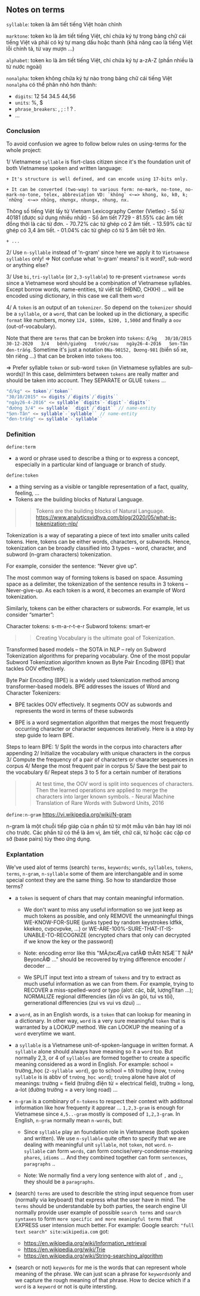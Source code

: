 ## Notes on terms

`syllable`: token là âm tiết tiếng Việt hoàn chỉnh

`marktone`: token ko là âm tiết tiếng Việt, chỉ chứa ký tự trong bảng chữ cái tiếng Việt và phải có ký tự mang dấu hoặc thanh (khả năng cao là tiếng Việt lỗi chính tả, từ vay mượn ...)

`alphabet`: token ko là âm tiết tiếng Việt, chỉ chứa ký tự a-zA-Z (phần nhiều là từ nước ngoài)

`nonalpha`: token không chứa ký tự nào trong bảng chữ cái tiếng Việt
`nonalpha` có thể phân nhỏ hơn thành: 
* `digits`: 12  54  34.5  44,56
* `units`: %, $
* `phrase_breakers`: , ; : ! ? .
* ...

### Conclusion

To avoid confusion we agree to follow below rules on using-terms for the whole project:

1/ Vietnamese `syllable` is fisrt-class citizen since it's the foundation unit of both Vietnamese spoken and written language: 

    + It's structure is well defined, and can encode using 17-bits only.

    + It can be converted (two-way) to various form: no-mark, no-tone, no-mark-no-tone, telex, abbreviation VD: `không` <~=> khong, ko, k0, k; `những` <~=> nhũng, nhưngx, nhungx, nhung, nx.

Thông số tiếng Việt lấy từ Vietnam Lexicography Center (Vietlex)
    - Số từ 40181 (được sử dụng nhiều nhất)
    - Số âm tiết 7729
    - 81.55% các âm tiết đồng thời là các từ đơn.
    - 70.72% các từ ghép có 2 âm tiết.
    - 13.59% các từ ghép có 3,4 âm tiết.
    - 01.04% các từ ghép có từ 5 âm tiết trở lên.


    + ...

2/ Use `n-syllable` instead of 'n-gram' since here we apply it to `Vietnamese syllables` only! => Not confuse what 'n-gram' means? is it word?, sub-word or anything else?

3/ Use `bi,tri-syllable` (or `2,3-syllable`) to re-present `vietnamese words` since a Vietnamese word should be a combination of Vietnamese syllables. Except borrow words, name-entities, từ viết tắt (HĐND, CHXH) ... will be encoded using dictionary, in this case we call them `word`

4/ A `token` is an output of an `tokenizer`. So depend on the `tokenizer`  should be a `syllable`, or a `word`, that can be looked up in the dictionary, a specific `format` like numbers, money `124, $100m, $200, 1,500đ` and finally a `oov` (out-of-vocabulary).

Note that there are `terms` that can be broken into `tokens`: `đ/kg   30/10/2015   30-12-2020   3/4   bệnh/giường   trước/sau   ngày26-4-2016   Sơn-Tân   đen-trắng`. Sometime it's just a notation `ĐNa-90152, Dương-981` (biển số xe, tên riêng ...) that can be broken into `tokens` too.

=> Prefer syllable `token` or sub-word `token` (in Vietnamese syllables are sub-words)! 
In this case, delimimters between `tokens` are really matter and should be taken into account. They SEPARATE or GLUE `tokens` ...

```js
"đ/kg" <= token`/`token``
"30/10/2015" <= digits`/`digits`/`digits``
"ngày26-4-2016" <= syllable``digits`-`digit`-`digits``
"đường 3/4" <= syllable` `digit`/`digit`` // name-entity
"Sơn-Tân" <= syllable`-`syllable`` // name-entity
"đen-trắng" <= syllable`-`syllable``
```

### Definition

`define:term`
+ a word or phrase used to describe a thing or to express a concept, especially in a particular kind of language or branch of study.

`define:token`
+ a thing serving as a visible or tangible representation of a fact, quality, feeling, ...
+ Tokens are the building blocks of Natural Language.

>> Tokens are the building blocks of Natural Language.
https://www.analyticsvidhya.com/blog/2020/05/what-is-tokenization-nlp/

Tokenization is a way of separating a piece of text into smaller units called tokens. Here, tokens can be either words, characters, or subwords. Hence, tokenization can be broadly classified into 3 types – word, character, and subword (n-gram characters) tokenization.

For example, consider the sentence: “Never give up”.

The most common way of forming tokens is based on space. Assuming space as a delimiter, the tokenization of the sentence results in 3 tokens – Never-give-up. As each token is a word, it becomes an example of Word tokenization.

Similarly, tokens can be either characters or subwords. For example, let us consider “smarter”:

Character tokens: s-m-a-r-t-e-r
Subword tokens: smart-er

>> Creating Vocabulary is the ultimate goal of Tokenization.

Transformed based models – the SOTA in NLP – rely on Subword Tokenization algorithms for preparing vocabulary. One of the most popular Subword Tokenization algorithm known as Byte Pair Encoding (BPE) that tackles OOV effectively.

Byte Pair Encoding (BPE) is a widely used tokenization method among transformer-based models. BPE addresses the issues of Word and Character Tokenizers:

+ BPE tackles OOV effectively. It segments OOV as subwords and represents the word in terms of these subwords

+ BPE is a word segmentation algorithm that merges the most frequently occurring character or character sequences iteratively. Here is a step by step guide to learn BPE.

Steps to learn BPE:
    1/ Split the words in the corpus into characters after appending </w>
    2/ Initialize the vocabulary with unique characters in the corpus
    3/ Compute the frequency of a pair of characters or character sequences in corpus
    4/ Merge the most frequent pair in corpus
    5/ Save the best pair to the vocabulary
    6/ Repeat steps 3 to 5 for a certain number of iterations

>> At test time, the OOV word is split into sequences of characters. Then the learned operations are applied to merge the characters into larger known symbols.
    - Neural Machine Translation of Rare Words with Subword Units, 2016


`define:n-gram`
https://vi.wikipedia.org/wiki/N-gram

n-gram là một chuỗi tiếp giáp của n phần tử từ một mẫu văn bản hay lời nói cho trước. Các phần tử có thể là âm vị, âm tiết, chữ cái, từ hoặc các cặp cơ sở (base pairs) tùy theo ứng dụng.

### Explantation

We've used alot of terms (search) `terms`, `keywords`; `words`, `syllables`, `tokens`, `terms`, `n-gram`, `n-syllable` some of them are interchangable and in some special context they are the same thing. So how to standardize those terms?

+ a `token` is sequent of chars that may contain  meaningful information.  

    + We don't want to miss any useful information so we just keep as much tokens as possible, and only REMOVE the unmeaningful things WE-KNOW-FOR-SURE (junks typed by random keystrokes ldfkk, kkekeo, cvpcvpvke, ...) or WE-ARE-100%-SURE-THAT-IT-IS-UNABLE-TO-RECOGNIZE (encrypted chars that only can decrypted if we know the key or the password)

    + Note: encoding error like this "MÃ¡txcÆ¡va cafÃ© thÃ¢t NSÆ¯T NiÃª BeyoncÃ© ..." should be recovered by trying difference encoder / decoder ...

    + We SPLIT input text into a stream of `tokens` and try to extract as much useful information as we can from them. For example, trying to RECOVER a miss-spelled-word or typo (alot: câc, bầt, lượngTitan ...); NORMALIZE regional differencies (ăn rồi vs ăn gòi, tui vs tôi), gernerational differencies (zui vs vui vs dzui) ...

+ a `word`, as in an English words, is a `token` that can lookup for meaning in a dictionary. In other way, `word` is a very sure meaningful `token` that is warranted by a LOOKUP method. We can LOOKUP the meaning of a `word` everytime we want.

+ a `syllable` is a Vietnamese unit-of-spoken-language in written format. A `syllable` alone should always have meaning so it a `word` too. But normally 2,3, or 4 of `syllables` are formed together to create a specific meaning considered as a word in English. For example: school = trường_học (`2-syllable word`), go to school = tới trường (now, `trường syllable` is is abbv of `trường_học word`); `trường` alone have alot of meanings: trường = field (trường điện từ = electrical field), trường = long, a-lot (đường trường = a very long road) ...

+ `n-gram` is a combinary of `n-tokens` to respect their context with additonal information like how frequenty it apprear ... `1,2,3-gram` is enough for Vietnamese since `4,5..-gram` mostly is composed of `1,2,3-gram`. In English, `n-gram` normally mean `n-words`, but:

    + Since `syllable` play an foundation role in Vietnamese (both spoken and written). We use `n-syllable` quite often to specify that we are dealing with meaningful unit `syllable`, not `token`, not `word`. `n-syllable` can form `words`, can form concise/very-condense-meaning `phares`, `idioms` ... And they combined together can form `sentences`, `paragraphs` .. 

    + Note: We normally find a very long sentence with alot of `,` and `;`, they should be a `paragraphs`.

+ (search) `terms` are used to describle the string input sequence from user (normally via keyboard) that express what the user have in mind. The `terms` should be understandable by both parties, the search engine UI normally provide user example of possible `search terms` and `search syntaxes` to form `more specific and more meaningful terms` that EXPRESS user intension much better. For example: Google search: 
`"full text search" site:wikipedia.com` got:
    + https://en.wikipedia.org/wiki/Information_retrieval
    + https://en.wikipedia.org/wiki/Trie
    + https://en.wikipedia.org/wiki/String-searching_algorithm

+ (search or not) `keywords` for me is the words that can represent whole meaning of the phrase. We can just scan a phrase for `keywords`only and we capture the rough meaning of that phrase. How to decice which if a `word` is a `keyword` or not is quite intersting.
